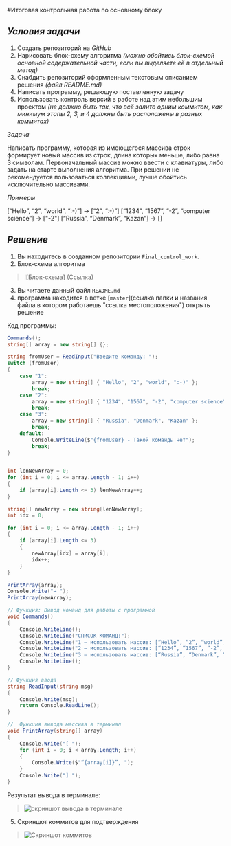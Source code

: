 #Итоговая контрольная работа по основному блоку

## *Условия задачи*

1. Создать репозиторий на _GitHub_
2. Нарисовать блок-схему алгоритма _(можно обойтись блок-схемой основной содержательной части, если вы выделяете её в отдельный метод)_
3. Снабдить репозиторий оформленным текстовым описанием решения _(файл README.md)_
4. Написать программу, решающую поставленную задачу
5. Использовать контроль версий в работе над этим небольшим проектом _(не должно быть так, что всё залито одним коммитом, как минимум этапы 2, 3, и 4 должны быть расположены в разных коммитах)_

*Задача*

 Написать программу, которая из имеющегося массива строк формирует новый массив из строк, длина которых меньше, либо равна 3 символам. Первоначальный массив можно ввести с клавиатуры, либо задать на старте выполнения алгоритма. При решении не рекомендуется пользоваться коллекциями, лучше обойтись исключительно массивами.

*Примеры*

[“Hello”, “2”, “world”, “:-)”] → [“2”, “:-)”]
[“1234”, “1567”, “-2”, “computer science”] → ["-2"]
[“Russia”, “Denmark”, “Kazan”] → []


## *Решение*
1. Вы находитесь в созданном репозитории `Final_control_work`.
2. Блок-схема алгоритма 

>![Блок-схема] (Ссылка)

3. Вы читаете данный файл `README.md`
4. программа находится в ветке [`master`](ссылка папки и названия файла в котором работаешь "ссылка местоположения") открыть решение

Код программы:
```cs
Commands();
string[] array = new string[] {};

string fromUser = ReadInput("Введите команду: ");
switch (fromUser)
{
    case "1":
        array = new string[] { "Hello", "2", "world", ":-)" };
        break;
    case "2":
        array = new string[] { "1234", "1567", "-2", "computer science" };
        break;
    case "3":
        array = new string[] { "Russia", "Denmark", "Kazan" };
        break;
    default:
        Console.WriteLine($"{fromUser} - Такой команды нет");
        break;
}


int lenNewArray = 0;
for (int i = 0; i <= array.Length - 1; i++)
{
    if (array[i].Length <= 3) lenNewArray++;
}

string[] newArray = new string[lenNewArray];
int idx = 0;

for (int i = 0; i <= array.Length - 1; i++)
{
    if (array[i].Length <= 3)
    {
        newArray[idx] = array[i];
        idx++;
    }
}

PrintArray(array);
Console.Write("→ ");
PrintArray(newArray);

// Функция: Вывод команд для работы с программой
void Commands()
{
    Console.WriteLine();
    Console.WriteLine("СПИСОК КОМАНД:");
    Console.WriteLine("1 – использовать массив: [“Hello”, “2”, “world”, “:-)”]");
    Console.WriteLine("2 – использовать массив: [“1234”, “1567”, “-2”, “computer science”]");
    Console.WriteLine("3 – использовать массив: [“Russia”, “Denmark”, “Kazan”]");
    Console.WriteLine();
}

// Функция ввода
string ReadInput(string msg)
{
    Console.Write(msg);
    return Console.ReadLine();
}

//  Функция вывода массива в терминал
void PrintArray(string[] array)
{
    Console.Write("[ ");
    for (int i = 0; i < array.Length; i++)
    {
        Console.Write($"“{array[i]}”, ");
    }
    Console.Write("] ");
}
```

Результат вывода в терминале:

> ![скриншот вывода в терминале](Ссылка)

5. Скриншот коммитов для подтверждения

>![Скриншот коммитов](Ссылка)
